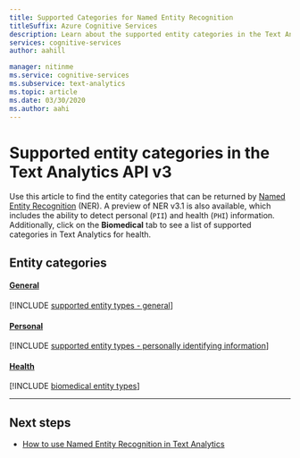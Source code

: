 ```yaml
---
title: Supported Categories for Named Entity Recognition
titleSuffix: Azure Cognitive Services
description: Learn about the supported entity categories in the Text Analytics API.
services: cognitive-services
author: aahill

manager: nitinme
ms.service: cognitive-services
ms.subservice: text-analytics
ms.topic: article
ms.date: 03/30/2020
ms.author: aahi
---
```


# Supported entity categories in the Text Analytics API v3

Use this article to find the entity categories that can be returned by [Named Entity Recognition](how-tos/text-analytics-how-to-entity-linking.md) (NER). A preview of NER v3.1 is also available, which includes the ability to detect personal (`PII`) and health (`PHI`) information. Additionally, click on the **Biomedical** tab to see a list of supported categories in Text Analytics for health.

## Entity categories

#### [General](#tab/general)

[!INCLUDE [supported entity types - general](./includes/entity-types/general-entities.md)]

#### [Personal](#tab/personal)

[!INCLUDE [supported entity types - personally identifying information](./includes/entity-types/personal-information-entities.md)]

#### [Health](#tab/health)

[!INCLUDE [biomedical entity types](./includes/entity-types/health-entities.md)]

***

## Next steps

* [How to use Named Entity Recognition in Text Analytics](how-tos/text-analytics-how-to-entity-linking.md)
